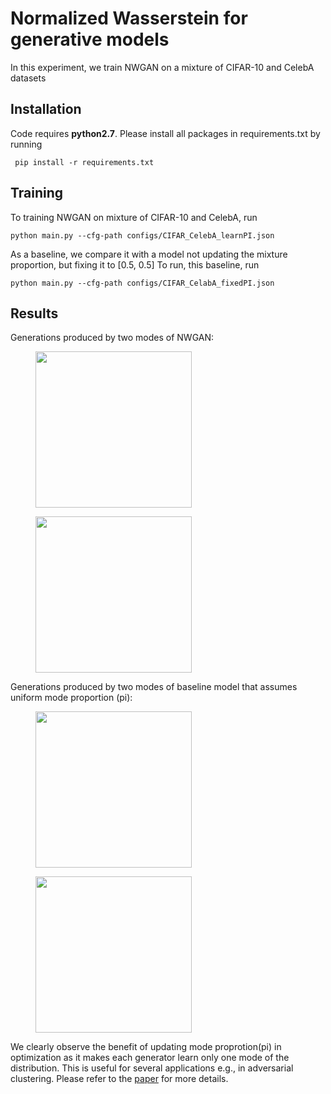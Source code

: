 # Normalized Wasserstein for generative models
In this experiment, we train NWGAN on a mixture of CIFAR-10 and CelebA datasets

## Installation
Code requires **python2.7**. Please install all packages in requirements.txt by running
 
` pip install -r requirements.txt`

## Training
To training NWGAN on mixture of CIFAR-10 and CelebA, run

`
    python main.py --cfg-path configs/CIFAR_CelebA_learnPI.json
`

As a baseline, we compare it with a model not updating the mixture proportion, but fixing it to [0.5, 0.5]
To run, this baseline, run

`
    python main.py --cfg-path configs/CIFAR_CelabA_fixedPI.json
`

## Results
Generations produced by two modes of NWGAN:
<figure>
<img src="https://github.com/yogeshbalaji/Normalized-Wasserstein/blob/master/NWGAN/vision/results/learnPI_CIFAR_CelebA/samples_mode0_99999.png?raw=true" width="250">
</figure>
<figure>
<img src="https://github.com/yogeshbalaji/Normalized-Wasserstein/blob/master/NWGAN/vision/results/learnPI_CIFAR_CelebA/samples_mode1_99999.png?raw=true" width="250">
</figure>



Generations produced by two modes of baseline model that assumes uniform mode proportion (pi):
<figure>
<img src="https://github.com/yogeshbalaji/Normalized-Wasserstein/blob/master/NWGAN/vision/results/fixedPI_CIFAR_CelebA/samples_mode1_99999.png?raw=true" width="250">
</figure>
<figure>
<img src="https://github.com/yogeshbalaji/Normalized-Wasserstein/blob/master/NWGAN/vision/results/fixedPI_CIFAR_CelebA/samples_mode0_99999.png?raw=true" width="250">
</figure>


We clearly observe the benefit of updating mode proprotion(pi) in optimization as it makes each generator learn only one mode of the distribution. 
This is useful for several applications e.g., in adversarial clustering. Please refer to the [paper](https://arxiv.org/pdf/1902.00415.pdf) for more details.
